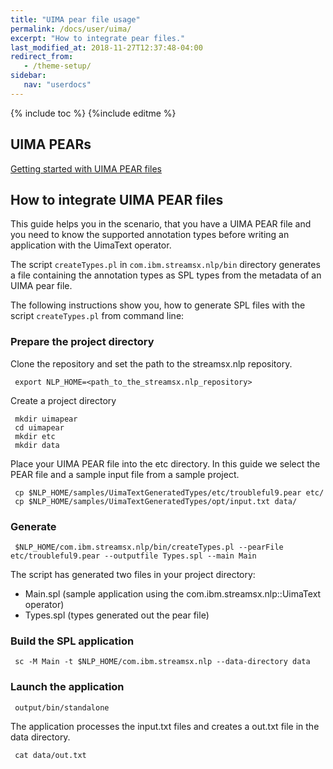 ```yaml
---
title: "UIMA pear file usage"
permalink: /docs/user/uima/
excerpt: "How to integrate pear files."
last_modified_at: 2018-11-27T12:37:48-04:00
redirect_from:
   - /theme-setup/
sidebar:
   nav: "userdocs"
---
```

{% include toc %}
{%include editme %}


## UIMA PEARs

[Getting started with UIMA PEAR files](https://uima.apache.org/doc-uima-pears.html)


## How to integrate UIMA PEAR files

This guide helps you in the scenario, that you have a UIMA PEAR file and you need to know the supported annotation types before writing an application with the UimaText operator.

The script `createTypes.pl` in `com.ibm.streamsx.nlp/bin` directory generates a file containing the annotation types as SPL types from the metadata of an UIMA pear file.

The following instructions show you, how to generate SPL files with the script `createTypes.pl` from command line:

### Prepare the project directory

Clone the repository and set the path to the streamsx.nlp repository.

     export NLP_HOME=<path_to_the_streamsx.nlp_repository>

Create a project directory

     mkdir uimapear
     cd uimapear
     mkdir etc
     mkdir data

Place your UIMA PEAR file into the etc directory.
In this guide we select the PEAR file and a sample input file from a sample project.

     cp $NLP_HOME/samples/UimaTextGeneratedTypes/etc/troubleful9.pear etc/
     cp $NLP_HOME/samples/UimaTextGeneratedTypes/opt/input.txt data/

### Generate

     $NLP_HOME/com.ibm.streamsx.nlp/bin/createTypes.pl --pearFile etc/troubleful9.pear --outputfile Types.spl --main Main

The script has generated two files in your project directory:

* Main.spl (sample application using the com.ibm.streamsx.nlp::UimaText operator)
* Types.spl (types generated out the pear file)

### Build the SPL application

     sc -M Main -t $NLP_HOME/com.ibm.streamsx.nlp --data-directory data

### Launch the application

     output/bin/standalone

The application processes the input.txt files and creates a out.txt file in the data directory.

     cat data/out.txt


